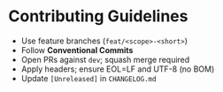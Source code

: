 <!--
Copyright (C) 2025 Moko Consulting <hello@mokoconsulting.tech>
SPDX-License-Identifier: GPL-3.0-or-later
This file is part of a Moko Consulting project.

This program is free software; you can redistribute it and/or modify it under 
the terms of the GNU General Public License as published by the Free Software 
Foundation; either version 3 of the License, or (at your option) any later version.

This program is distributed in the hope that it will be useful, but WITHOUT ANY WARRANTY; 
without even the implied warranty of MERCHANTABILITY or FITNESS FOR A PARTICULAR PURPOSE. 
See the GNU General Public License for more details. 

You should have received a copy of the GNU General Public License along with this program. 
If not, see https://www.gnu.org/licenses/.

FILE INFORMATION 
 DEFGROUP:  MokoCodingDefaults
 REPO:      https://github.com/mokoconsulting-tech/MokoCodingDefaults
 VERSION:   2.0
 FILE:      CONTRIBUTING.md
 PATH:      /Reference/Governance/CONTRIBUTING.md
 BRIEF:     Contribution guidelines for this repository
-->
# Contributing Guidelines

- Use feature branches (`feat/<scope>-<short>`)
- Follow **Conventional Commits**
- Open PRs against `dev`; squash merge required
- Apply headers; ensure EOL=LF and UTF-8 (no BOM)
- Update `[Unreleased]` in `CHANGELOG.md`
